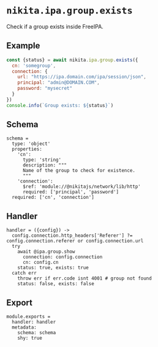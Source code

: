 
# `nikita.ipa.group.exists`

Check if a group exists inside FreeIPA.

## Example

```js
const {status} = await nikita.ipa.group.exists({
  cn: 'somegroup',
  connection: {
    url: "https://ipa.domain.com/ipa/session/json",
    principal: "admin@DOMAIN.COM",
    password: "mysecret"
  }
})
console.info(`Group exists: ${status}`)
```

## Schema

    schema =
      type: 'object'
      properties:
        'cn':
          type: 'string'
          description: """
          Name of the group to check for existence.
          """
        'connection':
          $ref: 'module://@nikitajs/network/lib/http'
          required: ['principal', 'password']
      required: ['cn', 'connection']

## Handler

    handler = ({config}) ->
      config.connection.http_headers['Referer'] ?= config.connection.referer or config.connection.url
      try
        await @ipa.group.show
          connection: config.connection
          cn: config.cn
        status: true, exists: true
      catch err
        throw err if err.code isnt 4001 # group not found
        status: false, exists: false
      

## Export

    module.exports =
      handler: handler
      metadata:
        schema: schema
        shy: true
